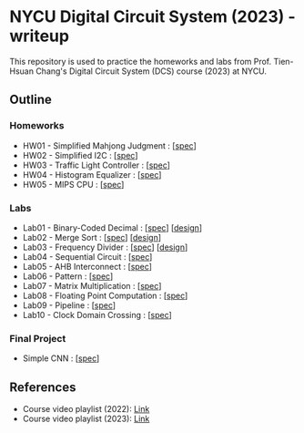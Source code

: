 # NYCU Digital Circuit System (2023) - writeup
This repository is used to practice the homeworks and labs from Prof. Tien-Hsuan Chang's Digital Circuit System (DCS) course (2023) at NYCU.

## Outline
### Homeworks
* HW01 - Simplified Mahjong Judgment : [[spec](./HW01/DCS_HW01.pdf)]
* HW02 - Simplified I2C : [[spec](./HW02/DCS_HW02.pdf)]
* HW03 - Traffic Light Controller : [[spec](./HW03/DCS_HW03.pdf)]
* HW04 - Histogram Equalizer : [[spec](./HW04/DCS_HW04.pdf)]
* HW05 - MIPS CPU : [[spec](./HW05/DCS_HW05.pdf)]

### Labs
* Lab01 - Binary-Coded Decimal : [[spec](./Lab01/DCS_Lab01.pdf)] [[design](./Lab01/BCD.sv)]
* Lab02 - Merge Sort : [[spec](./Lab02/DCS_Lab02.pdf)] [[design](./Lab02/Sort.sv)]
* Lab03 - Frequency Divider : [[spec](./Lab03/DCS_Lab03.pdf)] [[design](./Lab03/Counter.sv)]
* Lab04 - Sequential Circuit : [[spec](./Lab04/DCS_Lab04.pdf)]
* Lab05 - AHB Interconnect : [[spec](./Lab05/DCS_Lab05.pdf)]
* Lab06 - Pattern : [[spec](./Lab06/DCS_Lab06.pdf)]
* Lab07 - Matrix Multiplication : [[spec](./Lab07/DCS_Lab07.pdf)]
* Lab08 - Floating Point Computation : [[spec](./Lab08/DCS_Lab08.pdf)]
* Lab09 - Pipeline : [[spec](./Lab09/DCS_Lab09.pdf)]
* Lab10 - Clock Domain Crossing : [[spec](./Lab10/DCS_Lab10.pdf)]

### Final Project
* Simple CNN : [[spec](./Final/DCS_Final_Project.pdf)]

## References
* Course video playlist (2022): [Link](https://www.youtube.com/playlist?list=PLCUEmRsKEgZ4QK-hLOC1HSwr_SjO2HSyG)
* Course video playlist (2023): [Link](https://www.youtube.com/playlist?list=PLCUEmRsKEgZ4p8HK5IXMrohliNuRttqpt)